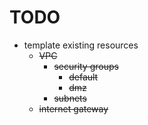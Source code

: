 # TODO

- template existing resources
  - ~~VPC~~
    - ~~security groups~~
      - ~~default~~
      - ~~dmz~~
    - ~~subnets~~
  - ~~internet gateway~~
